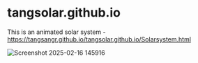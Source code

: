 # tangsolar.github.io
This is an animated solar system - https://tangsangr.github.io/tangsolar.github.io/Solarsystem.html

![Screenshot 2025-02-16 145916](https://github.com/user-attachments/assets/9a21baa2-5413-44b0-a5de-57293965810e)
